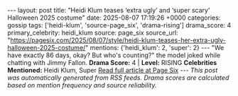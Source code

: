 --- layout: post title: "Heidi Klum teases ‘extra ugly’ and ‘super scary’ Halloween 2025 costume" date: 2025-08-07 17:19:26 +0000 categories: gossip tags: ['heidi-klum', 'source-page_six', 'drama-rising'] drama_score: 4 primary_celebrity: heidi_klum source: page_six source_url: "https://pagesix.com/2025/08/07/style/heidi-klum-teases-her-extra-ugly-halloween-2025-costume/" mentions: {'heidi_klum': 2, 'super': 2} --- "We have exactly 86 days, okay? But who's counting?" the model joked while chatting with Jimmy Fallon. **Drama Score:** 4 | **Level:** RISING **Celebrities Mentioned:** Heidi Klum, Super [Read full article at Page Six](https://pagesix.com/2025/08/07/style/heidi-klum-teases-her-extra-ugly-halloween-2025-costume/) --- *This post was automatically generated from RSS feeds. Drama scores are calculated based on mention frequency and source reliability.*